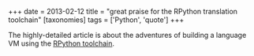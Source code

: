 +++
date = 2013-02-12
title = "great praise for the RPython translation toolchain"
[taxonomies]
tags = ['Python', 'quote']
+++

The highly-detailed article is about the adventures of building a
language VM using the [RPython toolchain].

  [RPython toolchain]: http://tratt.net/laurie/blog/entries/fast_enough_vms_in_fast_enough_time
